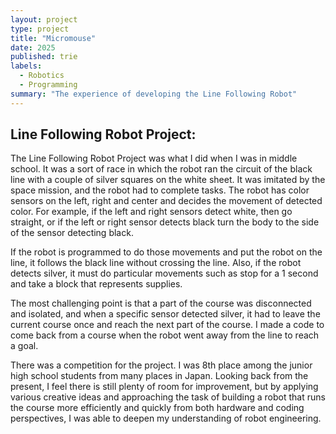 ```yaml
---
layout: project
type: project
title: "Micromouse"
date: 2025
published: trie
labels:
  - Robotics
  - Programming
summary: "The experience of developing the Line Following Robot"
---
```


## Line Following Robot Project:
The Line Following Robot Project was what I did when I was in middle school. It was a sort of race in which the robot ran the circuit of the black line with a couple of silver squares on the white sheet. It was imitated by the space mission, and the robot had to complete tasks. The robot has color sensors on the left, right and center and decides the movement of detected color. For example, if the left and right sensors detect white, then go straight, or if the left or right sensor detects black turn the body to the side of the sensor detecting black. 

If the robot is programmed to do those movements and put the robot on the line,  it follows the black line without crossing the line. Also, if the robot detects silver, it must do particular movements such as stop for a 1 second and take a block that represents supplies. 

The most challenging point is that a part of the course was disconnected and isolated, and when a specific sensor detected silver, it had to leave the current course once and reach the next part of the course. I made a code to come back from a course when the robot went away from the line to reach a goal. 

There was a competition for the project. I was 8th place among the junior high school students from many places in Japan.  Looking back from the present, I feel there is still plenty of room for improvement, but by applying various creative ideas and approaching the task of building a robot that runs the course more efficiently and quickly from both hardware and coding perspectives, I was able to deepen my understanding of robot engineering.
